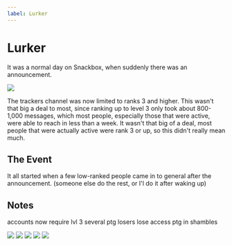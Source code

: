 ```yaml
---
label: Lurker
---
```


# Lurker

It was a normal day on Snackbox, when suddenly there was an announcement.

![](https://github.com/snackbxx/lore/assets/164252448/08c8b136-293d-4a72-9711-b46b39725c84)

The trackers channel was now limited to ranks 3 and higher. This wasn't that big a deal to most, since ranking up to level 3 only took about 800-1,000 messages, which most people, especially those that were active, were able to reach in less than a week. It wasn't that big of a deal, most people that were actually active were rank 3 or up, so this didn't really mean much.

## The Event

It all started when a few low-ranked people came in to general after the announcement. (someone else do the rest, or I'l do it after waking up)

## Notes

accounts now require lvl 3
several ptg losers lose access
ptg in shambles

![](https://github.com/snackbxx/lore/assets/164252448/4059848d-e58b-49bf-865f-2d2b1974c9ba)
![](https://github.com/snackbxx/lore/assets/164252448/4f874646-a881-4731-a318-840ab514ac91)
![](https://github.com/snackbxx/lore/assets/164252448/55128649-a825-4d28-8ee8-c496cd81002c)
![](https://github.com/snackbxx/lore/assets/164252448/aa14e4ac-cfce-4d73-a65f-cf1da875d949)
![](https://github.com/snackbxx/lore/assets/164252448/45f8062f-c072-41d6-b167-3f42315cda09)
